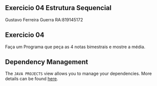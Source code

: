 ## Exercicio 04 Estrutura Sequencial
Gustavo Ferreira Guerra RA:819145172
## Exercicio 04 
Faça um Programa que peça as 4 notas bimestrais e mostre a média.
## Dependency Management
The `JAVA PROJECTS` view allows you to manage your dependencies. More details can be found [here](https://github.com/microsoft/vscode-java-dependency#manage-dependencies).
